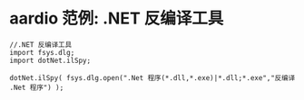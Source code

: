 # aardio 范例: .NET 反编译工具

```aardio
//.NET 反编译工具
import fsys.dlg;
import dotNet.ilSpy;

dotNet.ilSpy( fsys.dlg.open(".Net 程序(*.dll,*.exe)|*.dll;*.exe","反编译 .Net 程序") );
```
